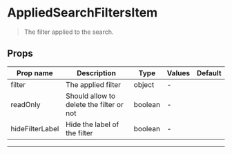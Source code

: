 # AppliedSearchFiltersItem

> The filter applied to the search.

## Props

| Prop name       | Description                              | Type    | Values | Default |
| --------------- | ---------------------------------------- | ------- | ------ | ------- |
| filter          | The applied filter                       | object  | -      |         |
| readOnly        | Should allow to delete the filter or not | boolean | -      |         |
| hideFilterLabel | Hide the label of the filter             | boolean | -      |         |

---
